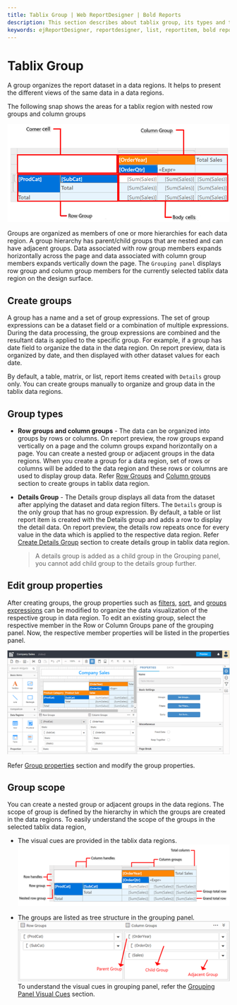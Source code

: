 ```yaml
---
title: Tablix Group | Web ReportDesigner | Bold Reports
description: This section describes about tablix group, its types and the behaviour in tablix data regions in Bold Report Designer
keywords: ejReportDesigner, reportdesigner, list, reportitem, bold reports, documentation, help, ej, user guide, demo, samples, bold reports, bold reporting, group scopes, tablix
---
```


# Tablix Group

A group organizes the report dataset in a data regions. It helps to present the different views of the same data in a data regions.

The following snap shows the areas for a tablix region with nested row groups and column groups

![Tablix Groups](/static/assets/on-premise/images/report-designer/report-items/tablix/tablix-areas.png)

Groups are organized as members of one or more hierarchies for each data region. A group hierarchy has parent/child groups that are nested and can have adjacent groups. Data associated with row group members expands horizontally across the page and data associated with column group members expands vertically down the page. The `Grouping panel` displays row group and column group members for the currently selected tablix data region on the design surface.

## Create groups

A group has a name and a set of group expressions. The set of group expressions can be a dataset field or a combination of multiple expressions. During the data processing, the group expressions are combined and the resultant data is applied to the specific group. For example, if a group has
date field to organize the data in the data region. On report preview, data is organized by date, and then displayed with other dataset values for each date.

By default, a table, matrix, or list, report items created with `Details` group only. You can create groups manually to organize and group data in the tablix data regions.

## Group types

* **Row groups and column groups** - The data can be organized into groups by rows or columns. On report preview, the row groups expand vertically on a page and the column groups expand horizontally on a page. You can create a nested group or adjacent groups in the data regions. When you create a group for a data region, set of rows or columns will be added to the data region and these rows or columns are used to display group data. Refer [Row Groups](/report-designer/report-items/tablix/insert-or-delete-a-row-group-ssrs/) and [Column groups](/report-designer/report-items/tablix/insert-or-delete-a-column-group-ssrs/) section to create groups in tablix data region.

* **Details Group** - The Details group displays all data from the dataset after applying the dataset and data region filters. The `Details` group is the only group that has no group expression. By default, a table or list report item is created with the Details group and adds a row to display the detail data. On report preview, the details row repeats once for every value in the data which is applied to the respective data region. Refer [Create Details Group](/report-designer/report-items/tablix/add-or-delete-a-details-group-ssrs/) section to create details group in tablix data region.
   > A details group is added as a child group in the Grouping panel, you cannot add child group to the details group further.

## Edit group properties

After creating groups, the group properties such as [filters](/report-designer/compose-report/filter-data/), [sort](/report-designer/compose-report/sort-data/), and [groups expressions](/report-designer/compose-report/group-data/) can be modified to organize the data visualization of the respective group in data region. To edit an existing group, select the respective member in the Row or Column Groups pane of the grouping panel. Now, the respective member properties will be listed in the properties panel.

![Open group member properties](/static/assets/on-premise/images/report-designer/report-items/tablix/open-group-member-properties.png)

Refer [Group properties](/report-designer/report-items/tablix/member-properties/#group-member-properties) section and modify the group properties.

## Group scope

You can create a nested group or adjacent groups in the data regions. The scope of group is defined by the hierarchy in which the groups are created in the data regions. To easily understand the scope of the groups in the selected tablix data region,

* The visual cues are provided in the tablix data regions.
![Groups and total ](/static/assets/on-premise/images/report-designer/report-items/tablix/groups-and-total-sketch.png)

* The groups are listed as tree structure in the grouping panel.
![Group types sketch](/static/assets/on-premise/images/report-designer/report-items/tablix/group-types-sketch.png)
To understand the visual cues in grouping panel, refer the [Grouping Panel Visual Cues](/report-designer/report-items/tablix/grouping-panel/#visual-cues) section.
